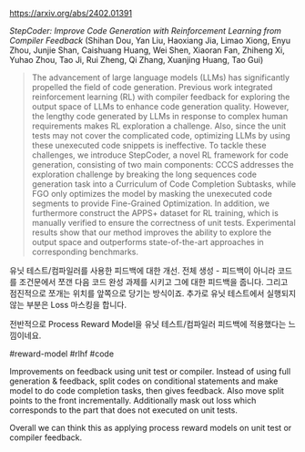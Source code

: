 https://arxiv.org/abs/2402.01391

*StepCoder: Improve Code Generation with Reinforcement Learning from Compiler Feedback* (Shihan Dou, Yan Liu, Haoxiang Jia, Limao Xiong, Enyu Zhou, Junjie Shan, Caishuang Huang, Wei Shen, Xiaoran Fan, Zhiheng Xi, Yuhao Zhou, Tao Ji, Rui Zheng, Qi Zhang, Xuanjing Huang, Tao Gui)

> The advancement of large language models (LLMs) has significantly propelled the field of code generation. Previous work integrated reinforcement learning (RL) with compiler feedback for exploring the output space of LLMs to enhance code generation quality. However, the lengthy code generated by LLMs in response to complex human requirements makes RL exploration a challenge. Also, since the unit tests may not cover the complicated code, optimizing LLMs by using these unexecuted code snippets is ineffective. To tackle these challenges, we introduce StepCoder, a novel RL framework for code generation, consisting of two main components: CCCS addresses the exploration challenge by breaking the long sequences code generation task into a Curriculum of Code Completion Subtasks, while FGO only optimizes the model by masking the unexecuted code segments to provide Fine-Grained Optimization. In addition, we furthermore construct the APPS+ dataset for RL training, which is manually verified to ensure the correctness of unit tests. Experimental results show that our method improves the ability to explore the output space and outperforms state-of-the-art approaches in corresponding benchmarks.

유닛 테스트/컴파일러를 사용한 피드백에 대한 개선. 전체 생성 - 피드백이 아니라 코드를 조건문에서 쪼갠 다음 코드 완성 과제를 시키고 그에 대한 피드백을 줍니다. 그리고 점진적으로 쪼개는 위치를 앞쪽으로 당기는 방식이죠. 추가로 유닛 테스트에서 실행되지 않는 부분은 Loss 마스킹을 합니다.

전반적으로 Process Reward Model을 유닛 테스트/컴파일러 피드백에 적용했다는 느낌이네요.

#reward-model #rlhf #code 

Improvements on feedback using unit test or compiler. Instead of using full generation & feedback, split codes on conditional statements and make model to do code completion tasks, then gives feedback. Also move split points to the front incrementally. Additionally mask out loss which corresponds to the part that does not executed on unit tests.

Overall we can think this as applying process reward models on unit test or compiler feedback.